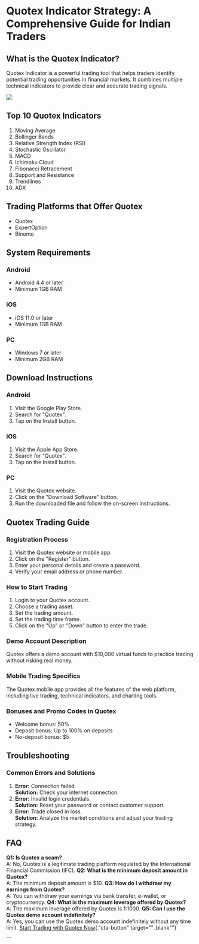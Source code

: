 # Quotex Indicator Strategy: A Comprehensive Guide for Indian Traders

## What is the Quotex Indicator?

Quotex Indicator is a powerful trading tool that helps traders identify
potential trading opportunities in financial markets. It combines
multiple technical indicators to provide clear and accurate trading
signals.

[![](https://static.quotex.io/files/4_en/300_250.jpg)](https://traff.sbs/brokerqxlid)

## Top 10 Quotex Indicators

1.  Moving Average
2.  Bollinger Bands
3.  Relative Strength Index (RSI)
4.  Stochastic Oscillator
5.  MACD
6.  Ichimoku Cloud
7.  Fibonacci Retracement
8.  Support and Resistance
9.  Trendlines
10. ADX

## Trading Platforms that Offer Quotex

-   Quotex
-   ExpertOption
-   Binomo

## System Requirements

### Android

-   Android 4.4 or later
-   Minimum 1GB RAM

### iOS

-   iOS 11.0 or later
-   Minimum 1GB RAM

### PC

-   Windows 7 or later
-   Minimum 2GB RAM

## Download Instructions

### Android

1.  Visit the Google Play Store.
2.  Search for "Quotex".
3.  Tap on the Install button.

### iOS

1.  Visit the Apple App Store.
2.  Search for "Quotex".
3.  Tap on the Install button.

### PC

1.  Visit the Quotex website.
2.  Click on the "Download Software" button.
3.  Run the downloaded file and follow the on-screen instructions.

## Quotex Trading Guide

### Registration Process

1.  Visit the Quotex website or mobile app.
2.  Click on the "Register" button.
3.  Enter your personal details and create a password.
4.  Verify your email address or phone number.

### How to Start Trading

1.  Login to your Quotex account.
2.  Choose a trading asset.
3.  Set the trading amount.
4.  Set the trading time frame.
5.  Click on the "Up" or "Down" button to enter the trade.

### Demo Account Description

Quotex offers a demo account with \$10,000 virtual funds to practice
trading without risking real money.

### Mobile Trading Specifics

The Quotex mobile app provides all the features of the web platform,
including live trading, technical indicators, and charting tools.

### Bonuses and Promo Codes in Quotex

-   Welcome bonus: 50%
-   Deposit bonus: Up to 100% on deposits
-   No-deposit bonus: \$5

## Troubleshooting

### Common Errors and Solutions

1.  **Error:** Connection failed.\
    **Solution:** Check your internet connection.
2.  **Error:** Invalid login credentials.\
    **Solution:** Reset your password or contact customer support.
3.  **Error:** Trade closed in loss.\
    **Solution:** Analyze the market conditions and adjust your trading
    strategy.

## FAQ

**Q1: Is Quotex a scam?**\
A: No, Quotex is a legitimate trading platform regulated by the
International Financial Commission (IFC). **Q2: What is the minimum
deposit amount in Quotex?**\
A: The minimum deposit amount is \$10. **Q3: How do I withdraw my
earnings from Quotex?**\
A: You can withdraw your earnings via bank transfer, e-wallet, or
cryptocurrency. **Q4: What is the maximum leverage offered by Quotex?**\
A: The maximum leverage offered by Quotex is 1:1000. **Q5: Can I use the
Quotex demo account indefinitely?**\
A: Yes, you can use the Quotex demo account indefinitely without any
time limit. [Start Trading with Quotex
Now](\%22https://traff.sbs/brokerqxsignup\%22){."cta-button"
target=""_blank""}

\`\`\`

